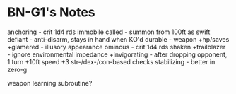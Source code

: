 # BN-G1's Notes

anchoring - crit 1d4 rds immobile
called - summon from 100ft as swift
defiant - anti-disarm, stays in hand when KO'd
durable - weapon +hp/saves
+glamered - illusory appearance
ominous - crit 1d4 rds shaken
+trailblazer - ignore environmental impedance
+invigorating - after dropping opponent, 1 turn +10ft speed +3 str-/dex-/con-based checks
stabilizing - better in zero-g

weapon learning subroutine?
